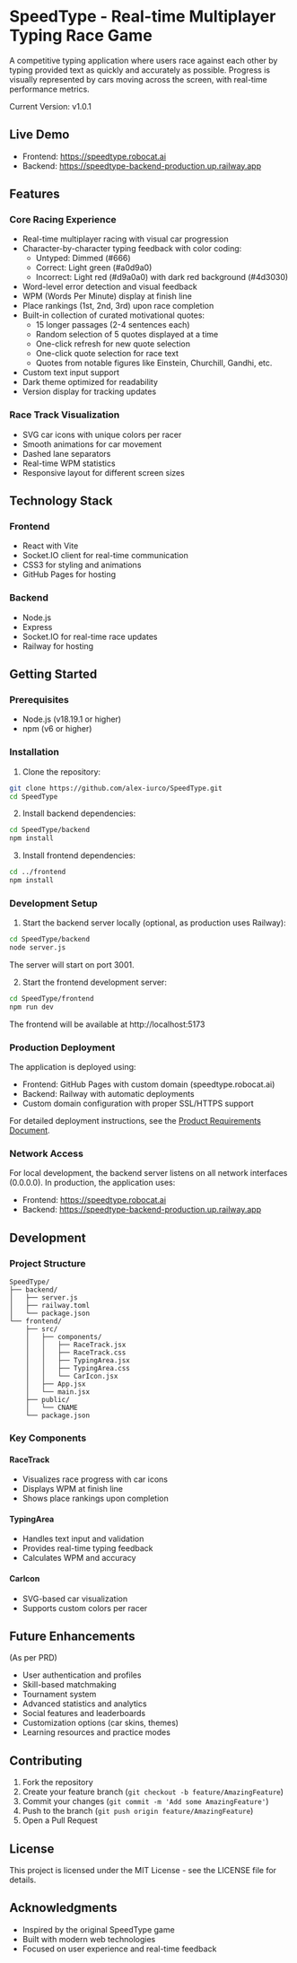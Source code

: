 # SpeedType - Real-time Multiplayer Typing Race Game

A competitive typing application where users race against each other by typing provided text as quickly and accurately as possible. Progress is visually represented by cars moving across the screen, with real-time performance metrics.

Current Version: v1.0.1

## Live Demo
- Frontend: https://speedtype.robocat.ai
- Backend: https://speedtype-backend-production.up.railway.app

## Features

### Core Racing Experience
- Real-time multiplayer racing with visual car progression
- Character-by-character typing feedback with color coding:
  - Untyped: Dimmed (#666)
  - Correct: Light green (#a0d9a0)
  - Incorrect: Light red (#d9a0a0) with dark red background (#4d3030)
- Word-level error detection and visual feedback
- WPM (Words Per Minute) display at finish line
- Place rankings (1st, 2nd, 3rd) upon race completion
- Built-in collection of curated motivational quotes:
  - 15 longer passages (2-4 sentences each)
  - Random selection of 5 quotes displayed at a time
  - One-click refresh for new quote selection
  - One-click quote selection for race text
  - Quotes from notable figures like Einstein, Churchill, Gandhi, etc.
- Custom text input support
- Dark theme optimized for readability
- Version display for tracking updates

### Race Track Visualization
- SVG car icons with unique colors per racer
- Smooth animations for car movement
- Dashed lane separators
- Real-time WPM statistics
- Responsive layout for different screen sizes

## Technology Stack

### Frontend
- React with Vite
- Socket.IO client for real-time communication
- CSS3 for styling and animations
- GitHub Pages for hosting

### Backend
- Node.js
- Express
- Socket.IO for real-time race updates
- Railway for hosting

## Getting Started

### Prerequisites
- Node.js (v18.19.1 or higher)
- npm (v6 or higher)

### Installation

1. Clone the repository:
```bash
git clone https://github.com/alex-iurco/SpeedType.git
cd SpeedType
```

2. Install backend dependencies:
```bash
cd SpeedType/backend
npm install
```

3. Install frontend dependencies:
```bash
cd ../frontend
npm install
```

### Development Setup

1. Start the backend server locally (optional, as production uses Railway):
```bash
cd SpeedType/backend
node server.js
```
The server will start on port 3001.

2. Start the frontend development server:
```bash
cd SpeedType/frontend
npm run dev
```
The frontend will be available at http://localhost:5173

### Production Deployment

The application is deployed using:
- Frontend: GitHub Pages with custom domain (speedtype.robocat.ai)
- Backend: Railway with automatic deployments
- Custom domain configuration with proper SSL/HTTPS support

For detailed deployment instructions, see the [Product Requirements Document](prd.md).

### Network Access
For local development, the backend server listens on all network interfaces (0.0.0.0).
In production, the application uses:
- Frontend: https://speedtype.robocat.ai
- Backend: https://speedtype-backend-production.up.railway.app

## Development

### Project Structure
```
SpeedType/
├── backend/
│   ├── server.js
│   ├── railway.toml
│   └── package.json
└── frontend/
    ├── src/
    │   ├── components/
    │   │   ├── RaceTrack.jsx
    │   │   ├── RaceTrack.css
    │   │   ├── TypingArea.jsx
    │   │   ├── TypingArea.css
    │   │   └── CarIcon.jsx
    │   ├── App.jsx
    │   └── main.jsx
    ├── public/
    │   └── CNAME
    └── package.json
```

### Key Components

#### RaceTrack
- Visualizes race progress with car icons
- Displays WPM at finish line
- Shows place rankings upon completion

#### TypingArea
- Handles text input and validation
- Provides real-time typing feedback
- Calculates WPM and accuracy

#### CarIcon
- SVG-based car visualization
- Supports custom colors per racer

## Future Enhancements
(As per PRD)
- User authentication and profiles
- Skill-based matchmaking
- Tournament system
- Advanced statistics and analytics
- Social features and leaderboards
- Customization options (car skins, themes)
- Learning resources and practice modes

## Contributing
1. Fork the repository
2. Create your feature branch (`git checkout -b feature/AmazingFeature`)
3. Commit your changes (`git commit -m 'Add some AmazingFeature'`)
4. Push to the branch (`git push origin feature/AmazingFeature`)
5. Open a Pull Request

## License
This project is licensed under the MIT License - see the LICENSE file for details.

## Acknowledgments
- Inspired by the original SpeedType game
- Built with modern web technologies
- Focused on user experience and real-time feedback 